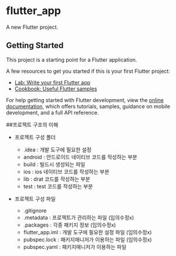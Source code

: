 # flutter_app

A new Flutter project.

## Getting Started

This project is a starting point for a Flutter application.

A few resources to get you started if this is your first Flutter project:

- [Lab: Write your first Flutter app](https://docs.flutter.dev/get-started/codelab)
- [Cookbook: Useful Flutter samples](https://docs.flutter.dev/cookbook)

For help getting started with Flutter development, view the
[online documentation](https://docs.flutter.dev/), which offers tutorials,
samples, guidance on mobile development, and a full API reference.

##프로젝트 구조의 이해
- 프로젝트 구성 폴더
    - .idea : 개발 도구에 필요한 설정
    - android : 안드로이드 네이티브 코드를 작성하는 부분
    - build : 빌드시 생성되는 파일
    - ios : ios 네이티브 코드를 작성하는 부분
    - lib : drat 코드를 작성하는 부분
    - test : test 코드를 작성하는 부분

- 프로젝트 구성 파일
    - .gitignore
    - .metadata : 프로젝트가 관리하는 파일 (임의수정x)
    - .packages : 각종 패키지 정보 (임의수정x)
    - flutter_app.iml : 개발 도구에 필요한 설정 파일 (임의수정x)
    - pubspec.lock : 패키지매니저가 이용하는 파일 (임의수정x)
    - pubspec.yaml : 패키지매니저가 이용하는 파일
  

